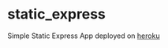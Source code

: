 static_express
==============

Simple Static Express App deployed on [heroku](https://thisisanadventure.herokuapp.com/)
